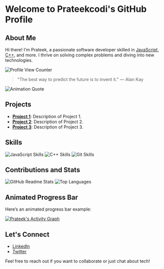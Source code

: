 # Welcome to Prateekcodi's GitHub Profile

## About Me

Hi there! I'm Prateek, a passionate software developer skilled in [JavaScript](https://developer.mozilla.org/en-US/docs/Web/JavaScript), [C++](https://en.wikipedia.org/wiki/C%2B%2B), and more. I thrive on solving complex problems and diving into new technologies.

![Profile View Counter](https://komarev.com/ghpvc/?username=Prateekcodi)

> "The best way to predict the future is to invent it." — Alan Kay

![Animation Quote](https://blossom.co/wp-content/uploads/2015/04/AlanKayQuote.jpg)

## Projects

- [**Project 1**](https://github.com/Prateekcodi/project1): Description of Project 1.
- [**Project 2**](https://github.com/Prateekcodi/project2): Description of Project 2.
- [**Project 3**](https://github.com/Prateekcodi/project3): Description of Project 3.

## Skills

![JavaScript Skills](https://img.shields.io/badge/JavaScript-Advanced-brightgreen)
![C++ Skills](https://img.shields.io/badge/C%2B%2B-Intermediate-blue)
![Git Skills](https://img.shields.io/badge/Git-Expert-red)

## Contributions and Stats

![GitHub Readme Stats](https://github-readme-stats.vercel.app/api?username=Prateekcodi&show_icons=true&theme=radical)
![Top Languages](https://github-readme-stats.vercel.app/api/top-langs/?username=Prateekcodi&layout=compact&theme=radical)

## Animated Progress Bar

Here’s an animated progress bar example:
<div>
    <a href="#"><img alt="Prateek's Activity Graph" src="https://github-readme-activity-graph.vercel.app/graph?username=Prateekcodi&custom_title=Prateek%27s%20Contribution%20Graph&bg_color=0D1117&color=ff3c74&line=FFFFFF&point=ff3c74&hide_border=true" /></a>
</div>


## Let's Connect

- [LinkedIn](https://www.linkedin.com/in/prateekcodi/)
- [Twitter](https://twitter.com/prateekcodi)

Feel free to reach out if you want to collaborate or just chat about tech!
